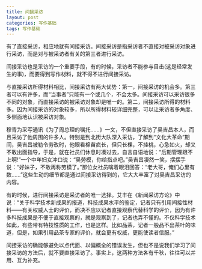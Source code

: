 ```yaml
---
title: 间接采访
layout: post
categories: 写作基础
tags: 写作基础
---
```


有了直接采访，相应地就有间接采访。间接采访是指采访者不直接对被采访对象进行采访，而是对与被采访者有关的第三者进行采访。

间接采访也是采访的一个重要手段，有的时候，采访者不能参与目击(这是经常发生的事)，而要得到写作材料，就不得不进行间接采访。

与直接采访所得材料相比，间接采访有两大优势：第一，间接采访的机会多。第三者可以有许多，而“当事者”只能有一个或几个，不会太多。间接采访可以采访很多不同的对象，而直接采访的被采访对象却是唯一的。第二，间接采访所得的材料多。因为间接采访的对象较多，所以所得材料较详细完整，可以让采访者多角度、多侧面地认识被采访对象。

穆青为采写通讯《为了周总理的嘱托……》一文，不但直接采访了吴吉昌本人，而且采访了他周围的许多人。特别是到北街大队深入采访，了解到“文化大革命”期间，吴吉昌被勒令劳改时，他眼看棉苗疯长，但只长棵，不挂桃，心急如火，却又不敢出面指导，于是，就在社员们休息时凑过去，自言自语地说：“后期管理跟不上啊!”一个中年妇女冲口说：“吴劳模，你给指点吧。”吴吉昌凄然一笑，摆摆手说：“好妹子，不敢再称劳模了。”那位女社员噙着眼泪回答：“老大哥，俺们心里有数……”这些生动的细节都是通过间接采访得到的，它大大丰富了对吴吉昌采访的内容。

有的时候，进行间接采访是采访者的唯一选择。艾丰在《新闻采访方论》中说：“关于科学技术新成果的报道，科技成果水平的鉴定，记者只有引用间接性材料——有关权威人士的评价，而决不应以记者直接观察代替科学的评价，因为有许多科技成果是不便于直接观察的，就是观察到了，记者也弄不懂的。不仅科学技术如此，有些带有特技性质的工作，也是这样。比如品茶，记者一般品不出茶叶的味道，但是，如果引用品茶专家的评价，就会更有权威，更能使读者信服。”

间接采访的确能够避免以点代面、以偏概全的错误发生，但也不是说我们学习了间接采访的方法后，就不要直接采访了。事实上，这两种方法各有千秋，往往可以并用、互为补充。 